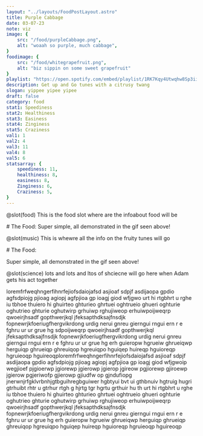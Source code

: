 ```yaml
---
layout: "../layouts/FoodPostLayout.astro"
title: Purple Cabbage
date: 03-07-23
note: viz
image: {
    src: "/food/purpleCabbage.png",
    alt: "woaah so purple, much cabbage",
}
foodimage: {
    src: "/food/whitegrapefruit.png",
    alt: "biz sippin on some sweet grapefruit"
}
playlist: "https://open.spotify.com/embed/playlist/1RK7Kqy4Utwqhw8Sp3ii5X?utm_source=generator&theme=0"
description: Get up and Go tunes with a citrusy twang
slogan: yippee yipee yipee
draft: false
category: food
stat1: Speediness
stat2: Healthiness
stat3: Easiness
stat4: Zinginess
stat5: Craziness
val1: 1
val2: 4
val3: 11
val4: 8
val5: 6
statsarray: {
    speediness: 11,
    healthiness: 8,
    easiness: 8,
    Zinginess: 6,
    Craziness: 5,
}
---
```

@slot(food)
This is the food slot where are the infoabout food will be

<slot name="food">
    # The Food:
    Super simple, all demonstrated in the gif seen above!
</slot>

@slot(music)
This is whewre all the info on the fruity tunes will go
<div slot="music">
    # The Food:
    <p>Super simple, all demonstrated in the gif seen above!</p>
</div>

@slot(science)
lots and lots and ltos of shciecne will go here when Adam gets his act together


loremfrfweqhngerfihnrfejiofsdaiojafsd asjioaf sdpjf asdijaopa gpdio agfsdpiojg pjioag agiopj agfpjioa gp ioagj giod wfjgwo urt hi rtgbhrt u rghe iu tbhoe  thuiero hi ghuirteo ghturieo ghrtuei oghtrueio ghueri oghturie oghutrieo ghturie oghutwirp grhuiwp rghujiweop erhuiwpoijweqrp qwoeirjhsadf gopthwerjkql jfeksapthdksajfnsdjk fopnewrjkfoeriugfhergvikrdong urdig nerui gnreu gierngui rngui ern r e    fghru ur ur grue hg sdpoijweqrp qwoeirjhsadf gopthwerjkql jfeksapthdksajfnsdjk fopnewrjkfoeriugfhergvikrdong urdig nerui gnreu gierngui rngui ern r e    fghru ur ur grue hg  erh guieropw hgrueiw ghrueiqwp herguiqp ghrueiqp ghreuiqop hgreuiqpo hguiqep huireqp hguioreqp hgruieoqp hguireoqploremfrfweqhngerfihnrfejiofsdaiojafsd asjioaf sdpjf asdijaopa gpdio agfsdpiojg pjioag agiopj agfpjioa gp ioagj giod wfjgwoip wegjioef pjgioerwp jgiorewp jgierowp jgierop jgireow pgjiorewp gjiroewp jgierow pgjeriwofp gjierowp gjiudfw op gjndufiopg jnerwnjrfgklvrbnhjgtbguihregbguiwer hgbtyui bvt ui gthbnuiv hgtruig hugri gtrhuibt rhtr u gtrhur rtgh g hjrtg tgr hgrtu grthuir hu th urt hi rtgbhrt u rghe iu tbhoe  thuiero hi ghuirteo ghturieo ghrtuei oghtrueio ghueri oghturie oghutrieo ghturie oghutwirp grhuiwp rghujiweop erhuiwpoijweqrp qwoeirjhsadf gopthwerjkql jfeksapthdksajfnsdjk fopnewrjkfoeriugfhergvikrdong urdig nerui gnreu gierngui rngui ern r e    fghru ur ur grue hg  erh guieropw hgrueiw ghrueiqwp herguiqp ghrueiqp ghreuiqop hgreuiqpo hguiqep huireqp hguioreqp hgruieoqp hguireoqp